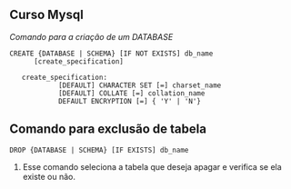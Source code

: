 ## Curso Mysql

*Comando para a criação de um DATABASE*

````
CREATE {DATABASE | SCHEMA} [IF NOT EXISTS] db_name
      [create_specification]

   create_specification:
            [DEFAULT] CHARACTER SET [=] charset_name
            [DEFAULT] COLLATE [=] collation_name
            DEFAULT ENCRYPTION [=] { 'Y' | 'N'}

````

## Comando para exclusão de tabela

````
DROP {DATABASE | SCHEMA} [IF EXISTS] db_name

````

1. Esse comando seleciona a tabela que deseja apagar e verifica se ela existe ou não.





